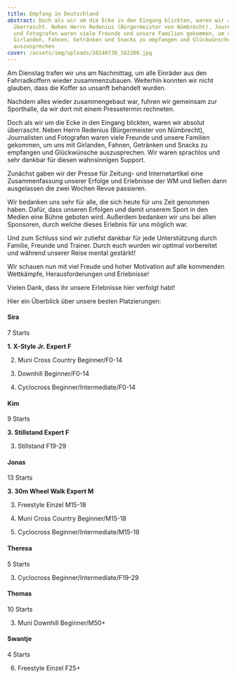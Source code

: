 ```yaml
---
title: Empfang in Deutschland
abstract: Doch als wir um die Ecke in den Eingang blickten, waren wir absolut
  überrascht. Neben Herrn Redenius (Bürgermeister von Nümbrecht), Journalisten
  und Fotografen waren viele Freunde und unsere Familien gekommen, um uns mit
  Girlanden, Fahnen, Getränken und Snacks zu empfangen und Glückwünsche
  auszusprechen
cover: /assets/img/uploads/20240730_162200.jpg
---
```

Am Dienstag trafen wir uns am Nachmittag, um alle Einräder aus den Fahrradkoffern wieder zusammenzubauen. Weiterhin konnten wir nicht glauben, dass die Koffer so unsanft behandelt wurden.

Nachdem alles wieder zusammengebaut war, fuhren wir gemeinsam zur Sporthalle, da wir dort mit einem Pressetermin rechneten.

Doch als wir um die Ecke in den Eingang blickten, waren wir absolut überrascht. Neben Herrn Redenius (Bürgermeister von Nümbrecht), Journalisten und Fotografen waren viele Freunde und unsere Familien gekommen, um uns mit Girlanden, Fahnen, Getränken und Snacks zu empfangen und Glückwünsche auszusprechen. Wir waren sprachlos und sehr dankbar für diesen wahnsinnigen Support.

Zunächst gaben wir der Presse für Zeitung- und Internetartikel eine Zusammenfassung unserer Erfolge und Erlebnisse der WM und ließen dann ausgelassen die zwei Wochen Revue passieren.

Wir bedanken uns sehr für alle, die sich heute für uns Zeit genommen haben. Dafür, dass unseren Erfolgen und damit unserem Sport in den Medien eine Bühne geboten wird. Außerdem bedanken wir uns bei allen Sponsoren, durch welche dieses Erlebnis für uns möglich war.

Und zum Schluss sind wir zutiefst dankbar für jede Unterstützung durch Familie, Freunde und Trainer. Durch euch wurden wir optimal vorbereitet und während unserer Reise mental gestärkt!

Wir schauen nun mit viel Freude und hoher Motivation auf alle kommenden Wettkämpfe, Herausforderungen und Erlebnisse!

Vielen Dank, dass ihr unsere Erlebnisse hier verfolgt habt!



Hier ein Überblick über unsere besten Platzierungen:



#### **Sira**

7 Starts

**1. X-Style Jr. Expert F**

2. Muni Cross Country Beginner/F0-14

2. Downhill Beginner/F0-14

2. Cyclocross Beginner/Intermediate/F0-14



#### Kim

9 Starts

**3. Stillstand Expert F**

3. Stillstand F19-29



#### Jonas

13 Starts

**3. 30m Wheel Walk Expert M**

3. Freestyle Einzel M15-18

1. Muni Cross Country Beginner/M15-18

2. Cyclocross Beginner/Intermediate/M15-18



#### Theresa

5 Starts

3. Cyclocross Beginner/Intermediate/F19-29



#### Thomas

10 Starts

3. Muni Downhill Beginner/M50+



#### Swantje

4 Starts

6. Freestyle Einzel F25+
